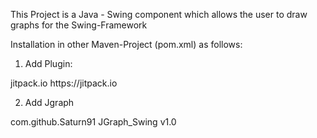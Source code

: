 This Project is a Java - Swing component which allows the user to draw graphs for the Swing-Framework

Installation in other Maven-Project (pom.xml) as follows:

1. Add Plugin:

<repository>
    <id>jitpack.io</id>
    <url>https://jitpack.io</url>
</repository>

2. Add Jgraph

<dependency>
    <groupId>com.github.Saturn91</groupId>
    <artifactId>JGraph_Swing</artifactId>
    <version>v1.0</version>
</dependency>

